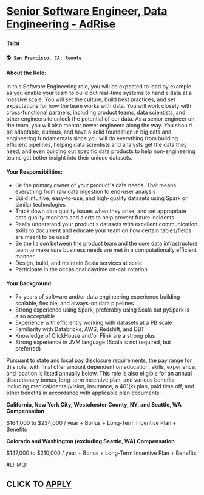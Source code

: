 # [Senior Software Engineer, Data Engineering - AdRise](https://www.remotewlb.com/apply/senior-software-engineer-data-engineering-adrise)  
### Tubi  
#### `🌎 San Francisco, CA; Remote`  

#### About the Role:

In this Software Engineering role, you will be expected to lead by example as you enable your team to build out real-time systems to handle data at a massive scale. You will set the culture, build best practices, and set expectations for how the team works with data. You will work closely with cross-functional partners, including product teams, data scientists, and other engineers to unlock the potential of our data. As a senior engineer on the team, you will also mentor newer engineers along the way. You should be adaptable, curious, and have a solid foundation in big data and engineering fundamentals since you will do everything from building efficient pipelines, helping data scientists and analysts get the data they need, and even building out specific data products to help non-engineering teams get better insight into their unique datasets.

#### Your Responsibilities:

  * Be the primary owner of your product's data needs. That means everything from raw data ingestion to end-user analysis
  * Build intuitive, easy-to-use, and high-quality datasets using Spark or similar technologies
  * Track down data quality issues when they arise, and set appropriate data quality monitors and alerts to help prevent future incidents
  * Really understand your product's datasets with excellent communication skills to document and educate your team on how certain tables/fields are meant to be used
  * Be the liaison between the product team and the core data infrastructure team to make sure business needs are met in a computationally efficient manner
  * Design, build, and maintain Scala services at scale
  * Participate in the occasional daytime on-call rotation

#### Your Background:

  * 7+ years of software and/or data engineering experience building scalable, flexible, and always-on data pipelines
  * Strong experience using Spark, preferably using Scala but pySpark is also acceptable
  * Experience with efficiently working with datasets at a PB scale
  * Familiarity with Databricks, AWS, Redshift, and DBT
  * Knowledge of ClickHouse and/or Flink are a strong plus
  * Strong experience in JVM language (Scala is not required, but preferred)

Pursuant to state and local pay disclosure requirements, the pay range for this role, with final offer amount dependent on education, skills, experience, and location is listed annually below. This role is also eligible for an annual discretionary bonus, long-term incentive plan, and various benefits including medical/dental/vision, insurance, a 401(k) plan, paid time off, and other benefits in accordance with applicable plan documents.

**California, New York City, Westchester County, NY, and Seattle, WA Compensation**

$164,000 to $234,000 / year + Bonus + Long-Term Incentive Plan + Benefits

**Colorado and Washington (excluding Seattle, WA) Compensation**

$147,000 to $210,000 / year + Bonus + Long-Term Incentive Plan + Benefits

#LI-MQ1

  
## CLICK TO [APPLY](https://www.remotewlb.com/apply/senior-software-engineer-data-engineering-adrise)

